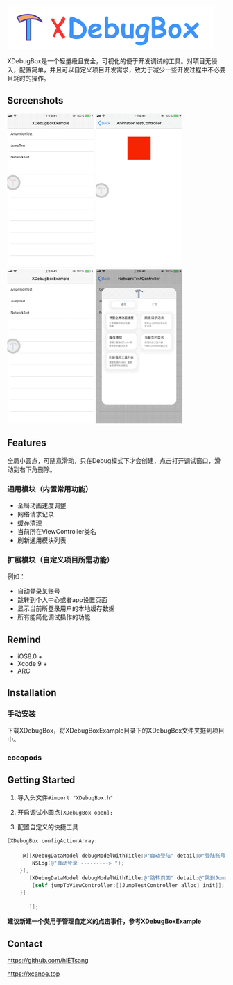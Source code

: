 
![](https://github.com/hiETsang/XDebugBox/blob/master/XDebugBox.png)

XDebugBox是一个轻量级且安全，可视化的便于开发调试的工具。对项目无侵入，配置简单，并且可以自定义项目开发需求，致力于减少一些开发过程中不必要且耗时的操作。

## Screenshots
![](https://github.com/hiETsang/XDebugBox/blob/master/move.gif)
![](https://github.com/hiETsang/XDebugBox/blob/master/animation.gif)
![](https://github.com/hiETsang/XDebugBox/blob/master/cache.gif)
![](https://github.com/hiETsang/XDebugBox/blob/master/network.gif)



## Features
全局小圆点，可随意滑动，只在Debug模式下才会创建，点击打开调试窗口，滑动到右下角删除。


### 通用模块（内置常用功能）
* 全局动画速度调整
* 网络请求记录
* 缓存清理
* 当前所在ViewController类名
* 刷新通用模块列表


### 扩展模块（自定义项目所需功能）
例如：
* 自动登录某账号
* 跳转到个人中心或者app设置页面
* 显示当前所登录用户的本地缓存数据
* 所有能简化调试操作的功能



## Remind
* iOS8.0 +
* Xcode 9 +
* ARC



## Installation
### 手动安装
下载XDebugBox，将XDebugBoxExample目录下的XDebugBox文件夹拖到项目中。

### cocopods



## Getting Started
1. 导入头文件`#import "XDebugBox.h"`

2. 开启调试小圆点`[XDebugBox open];`

3. 配置自定义的快捷工具

```objective-c
[XDebugBox configActionArray:
     
     @[[XDebugDataModel debugModelWithTitle:@"自动登陆" detail:@"登陆账号133********" autoClose:YES action:^(UIViewController *debugController){
        NSLog(@"自动登录 ---------> ");
    }],
       [XDebugDataModel debugModelWithTitle:@"跳转页面" detail:@"跳到JumpTestViewController" autoClose:YES action:^(UIViewController *debugController){
        [self jumpToViewController:[[JumpTestController alloc] init]];
    }]
       
       ]];
```

**建议新建一个类用于管理自定义的点击事件，参考XDebugBoxExample**



## Contact
https://github.com/hiETsang

https://xcanoe.top

